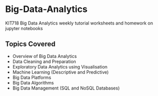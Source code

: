 # Big-Data-Analytics
KIT718 Big Data Analytics weekly tutorial worksheets and homework on jupyter notebooks  

<h2>Topics Covered</h2>
<ul>
  <li>Overview of Big Data Analytics</li>
<li>Data Cleaning and Preparation</li>
<li>Exploratory Data Analytics using Visualisation</li>
<li>Machine Learning (Descriptive and Predictive)</li>
<li>Big Data Platforms</li>
<li>Big Data Algorithms</li>
<li>Big Data Management (SQL and NoSQL Databases)</li>
</ul>
